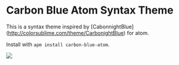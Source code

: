 # Carbon Blue Atom Syntax Theme

This is a syntax theme inspired by [CabonnightBlue] (http://colorsublime.com/theme/CarbonightBlue) for atom.

Install with `apm install carbon-blue-atom`.

![](http://alexgrant.info/img/screen-shot-carbon-blue-atom.png)
